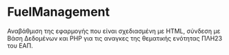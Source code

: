 # FuelManagement
Αναβάθμιση της εφαρμογής που είναι σχεδιασμένη με HTML, σύνδεση με Βάση Δεδομένων και PHP για τις αναγκες της θεματικής ενότητας ΠΛΗ23 του ΕΑΠ. 
